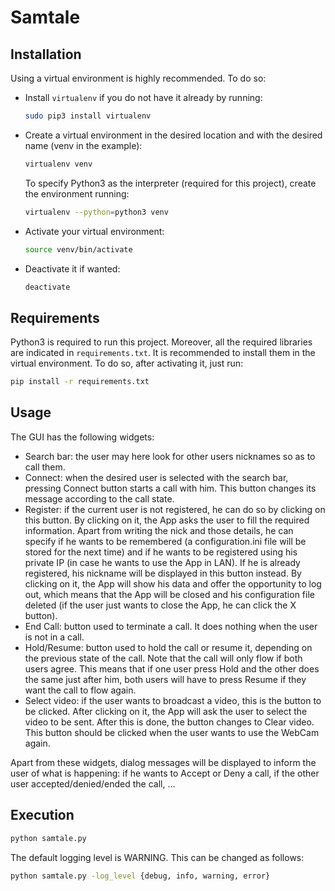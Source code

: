 # Samtale

## Installation
Using a virtual environment is highly recommended. To do so:
- Install `virtualenv` if you do not have it already by running:
  ```bash
  sudo pip3 install virtualenv
  ```
- Create a virtual environment in the desired location and with the desired name (venv in the example):
  ```bash
  virtualenv venv
  ```
  To specify Python3 as the interpreter (required for this project), create the environment running:
  ```bash
  virtualenv --python=python3 venv
  ```
- Activate your virtual environment:
  ```bash
  source venv/bin/activate
  ```
- Deactivate it if wanted:
  ```bash
  deactivate
  ```

## Requirements
Python3 is required to run this project. Moreover, all the required libraries are indicated in `requirements.txt`. It is recommended to install them in the virtual environment. To do so, after activating it, just run:
```bash
pip install -r requirements.txt
```

## Usage
The GUI has the following widgets:
* Search bar: the user may here look for other users nicknames so as to call them.
* Connect: when the desired user is selected with the search bar, pressing Connect button starts a call with him. This button changes its message according to the call state.
* Register: if the current user is not registered, he can do so by clicking on this button. By clicking on it, the App asks the user to fill the required information. Apart from writing the nick and those details, he can specify if he wants to be remembered (a configuration.ini file will be stored for the next time) and if he wants to be registered using his private IP (in case he wants to use the App in LAN). If he is already registered, his nickname will be displayed in this button instead. By clicking on it, the App will show his data and offer the opportunity to log out, which means that the App will be closed and his configuration file deleted (if the user just wants to close the App, he can click the X button).
* End Call: button used to terminate a call. It does nothing when the user is not in a call.
* Hold/Resume: button used to hold the call or resume it, depending on the previous state of the call. Note that the call will only flow if both users agree. This means that if one user press Hold and the other does the same just after him, both users will have to press Resume if they want the call to flow again.
* Select video: if the user wants to broadcast a video, this is the button to be clicked. After clicking on it, the App will ask the user to select the video to be sent. After this is done, the button changes to Clear video. This button should be clicked when the user wants to use the WebCam again.

Apart from these widgets, dialog messages will be displayed to inform the user of what is happening: if he wants to Accept or Deny a call, if the other user accepted/denied/ended the call, ...

## Execution
```bash
python samtale.py
```

The default logging level is WARNING. This can be changed as follows:

```bash
python samtale.py -log_level {debug, info, warning, error}
```